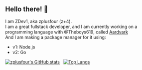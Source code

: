 ## Hello there! 👋

I am ZDev1, aka zplusfour (z+4).<br />
I am a great fullstack developer, and I am currently working on a programming language with @Theboys619, called [Aardvark](https://github.com/zplusfour/aardvark)<br />
And I am making a package manager for it using:
- v1: Node.js
- v2: Go


[![zplusfour's GitHub stats](https://github-readme-stats.vercel.app/api?username=zplusfour)](https://github.com/anuraghazra/github-readme-stats)&nbsp;&nbsp;&nbsp;[![Top Langs](https://github-readme-stats.vercel.app/api/top-langs/?username=zplusfour)](https://github.com/anuraghazra/github-readme-stats)

